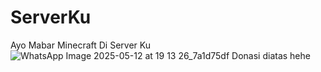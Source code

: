 # ServerKu
Ayo Mabar Minecraft Di Server Ku
![WhatsApp Image 2025-05-12 at 19 13 26_7a1d75df](https://github.com/user-attachments/assets/60ad05e3-94e4-4a04-84aa-a8ceeef2d059)
Donasi diatas hehe

